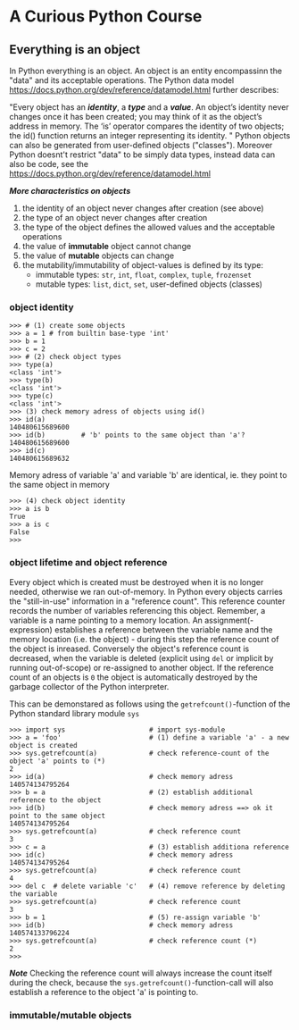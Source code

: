 # A Curious Python Course

## Everything is an object ##

In Python everything is an object. An object is an entity encompassinn the "data" and its acceptable operations. The Python data model <https://docs.python.org/dev/reference/datamodel.html> further describes:

"Every object has an ***identity***, a ***type*** and a ***value***. An object’s identity never changes once it has been created; you may think of it as the object’s address in memory. The ‘is’ operator compares the identity of two objects; the id() function returns an integer representing its identity.
"
Python objects can also be generated from user-defined objects ("classes"). Moreover Python doesnt't restrict "data" to be simply data types, instead data can also be code, see the <https://docs.python.org/dev/reference/datamodel.html>


***More characteristics on objects***

1. the identity of an object never changes after creation (see above)
2. the type of an object never changes after creation
3. the type of the object defines the allowed values and the acceptable operations
4. the value of **immutable** object cannot change
5. the value of **mutable** objects can change
6. the mutability/immutability of object-values is defined by its type:
    - immutable types: `str`, `int`, `float`, `complex`, `tuple`, `frozenset`
    - mutable types: `list`, `dict`, `set`, user-defined objects (classes)


### object identity ###

    >>> # (1) create some objects
    >>> a = 1 # from builtin base-type 'int'
    >>> b = 1
    >>> c = 2
    >>> # (2) check object types
    >>> type(a)
    <class 'int'>
    >>> type(b)
    <class 'int'>
    >>> type(c)
    <class 'int'>
    >>> (3) check memory adress of objects using id()
    >>> id(a) 
    140480615689600
    >>> id(b)         # 'b' points to the same object than 'a'?
    140480615689600
    >>> id(c)
    140480615689632

Memory adress of variable 'a' and variable 'b' are identical, ie. they point to the same object in memory

    >>> (4) check object identity
    >>> a is b
    True
    >>> a is c
    False
    >>> 


### object lifetime and object reference ###

Every object which is created must be destroyed when it is no longer needed, otherwise we ran out-of-memory. In Python every objects carries the "still-in-use" information in a "reference count". This reference counter records the number of variables referencing this object. Remember, a variable is a name pointing to a memory location. An assignment(-expression) establishes a reference between the variable name and the memory location (i.e. the object) - during this step the reference count of the object is inreased. Conversely the object's reference count is decreased, when the variable is deleted (explicit using `del` or implicit by running out-of-scope) or re-assigned to another object.
If the reference count of an objects is `0` the object is automatically destroyed by the garbage collector of the Python interpreter.

This can be demonstared as follows using the `getrefcount()`-function of the Python standard library module `sys`

    >>> import sys                     # import sys-module
    >>> a = 'foo'                      # (1) define a variable 'a' - a new object is created
    >>> sys.getrefcount(a)             # check reference-count of the object 'a' points to (*)
    2
    >>> id(a)                          # check memory adress
    140574134795264
    >>> b = a                          # (2) establish additional reference to the object
    >>> id(b)                          # check memory adress ==> ok it point to the same object
    140574134795264
    >>> sys.getrefcount(a)             # check reference count
    3
    >>> c = a                          # (3) establish additiona reference
    >>> id(c)                          # check memory adress
    140574134795264
    >>> sys.getrefcount(a)             # check reference count
    4
    >>> del c  # delete variable 'c'   # (4) remove reference by deleting the variable
    >>> sys.getrefcount(a)             # check reference count
    3
    >>> b = 1                          # (5) re-assign variable 'b'
    >>> id(b)                          # check memory adress
    140574133796224
    >>> sys.getrefcount(a)             # check reference count (*)
    2
    >>>


***Note***
Checking the reference count will always increase the count itself during the check, because the `sys.getrefcount()`-function-call will also establish a reference to the object 'a' is pointing to. 


### immutable/mutable objects ###

